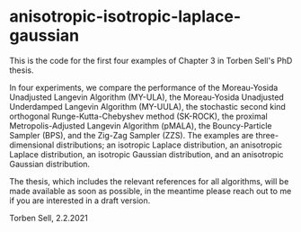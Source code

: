 # anisotropic-isotropic-laplace-gaussian

This is the code for the first four examples of Chapter 3 in Torben Sell's PhD thesis.

In four experiments, we compare the performance of the Moreau-Yosida Unadjusted Langevin Algorithm (MY-ULA), the Moreau-Yosida Unadjusted Underdamped Langevin Algorithm (MY-UULA), the stochastic second kind orthogonal Runge-Kutta-Chebyshev method (SK-ROCK), the proximal Metropolis-Adjusted Langevin Algorithm (pMALA), the Bouncy-Particle Sampler (BPS), and the Zig-Zag Sampler (ZZS). The examples are three-dimensional distributions; an isotropic Laplace distribution, an anisotropic Laplace distribution, an isotropic Gaussian distribution, and an anisotropic Gaussian distribution. 

The thesis, which includes the relevant references for all algorithms, will be made available as soon as possible, in the meantime please reach out to me if you are interested in a draft version.


Torben Sell, 2.2.2021
